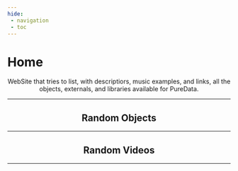 ```yaml
---
hide:
 - navigation
 - toc
---
```

<style>
  .md-typeset h1,
  .md-content__button {
    display: none;
  }
</style>

# Home

<p align="center">
  WebSite that tries to list, with descriptiors, music examples, and links, all the objects, externals, and libraries available for PureData.
</p>

--- 
<h2 align="center"><b>Random Objects</b></h2>

<div class="grid cards adaptable">
    <ul id="random-objects"></ul>
</div>

---
<h2 align="center"><b>Random Videos</b></h2>

<div id="random-videos" class="videos-container"></div>

--- 

<script>
function shuffleArray(array) {
    for (let i = array.length - 1; i > 0; i--) {
        const j = Math.floor(Math.random() * (i + 1));
        [array[i], array[j]] = [array[j], array[i]]; // troca
    }
    return array;
}

async function addObjects() {
    const response = await fetch(`${window.location.href}/all_objects.json`);
    if (!response.ok) throw new Error("Failed to load JSON");

    const categories = await response.json(); 
    const randomObjects = document.getElementById("random-objects");
    const randomVideos = document.getElementById("random-videos");
    const randomArticles = document.getElementById("random-article");

    // Shuffle and pick 6
    const selected = shuffleArray([...categories]).slice(0, 4);

    let videos = []
    let articles = []

    for (const item of selected) {
        const li = document.createElement("li");

        // Span with twemoji class
        const span = document.createElement("span");
        span.classList.add("twemoji");

        // Fetch individual object JSON
        const objjson = await fetch(`${window.location.href}/objects/${item}.json`);
        if (!objjson.ok) throw new Error("Failed to load JSON for " + item);
        const objresult = await objjson.json();
        let description = objresult["description"];
        let firstSentence = description.split(". ")[0];

        // Create link
        const a = document.createElement("a");
        a.href = `${window.location.href}/objects/${item}`;
        a.innerHTML = `<strong><code>${item}</code></strong>`;

        span.appendChild(a);

        let html = firstSentence.replace(/`([^`]+)`/g, "<code>$1</code>");
        html = html.replace(/\*\*([^*]+)\*\*/g, "<b>$1</b>");

        const p = document.createElement("p");
        p.innerHTML = `${html}.`
        li.appendChild(span);
        li.appendChild(p);

        randomObjects.appendChild(li);

        if (objresult["videos"]) videos.push(...objresult["videos"]);
        if (objresult["musics"]) videos.push(...objresult["musics"]);
        if (objresult["articles"]) articles.push(...objresult["articles"]);
    }

    // filter to avoid tendencies
    videos = videos.filter(
      (item, index, self) =>
        index === self.findIndex((v) => v.link === item.link)
    );


    // random videos
    const selectedVideos = shuffleArray([...videos]).slice(0, 2);

    selectedVideos.forEach(v => {
        let url = v.link || v; 
        let videoId = null;

        const match1 = url.match(/v=([^&]+)/);
        if (match1) videoId = match1[1];

        const match2 = url.match(/youtu\.be\/([^?&]+)/);
        if (match2) videoId = match2[1];

        if (videoId) {
            url = `https://www.youtube.com/embed/${videoId}`;
            const iframe = document.createElement("iframe");
            iframe.width = "45%";  // overridden by CSS on small screens
            iframe.height = "350px"; // overridden by CSS on small screens
            iframe.src = url;
            iframe.frameBorder = "0";
            iframe.allowFullscreen = true;
            randomVideos.appendChild(iframe);
        }
    });

    // // random articles
    // const selectedArticles = shuffleArray([...articles]).slice(0, 4);
    // selectedArticles.forEach(v => {
    //     let url = v.link || v; 
    //
    //     const li = document.createElement("li");
    //     li.style.marginBottom = "1.5em";       // space between list items
    //
    //     // Link container (title)
    //     const a = document.createElement("a");
    //     a.href = url;
    //     a.innerHTML = `<strong><code>${v.title}</code></strong>`;
    //     a.classList.add("twemoji");
    //     a.style.display = "block";             // ensures full width
    //     a.style.wordWrap = "break-word";       // prevent overflow for long titles
    //
    //     li.appendChild(a);
    //     randomArticles.appendChild(li);
    // });
}

addObjects();

</script>

